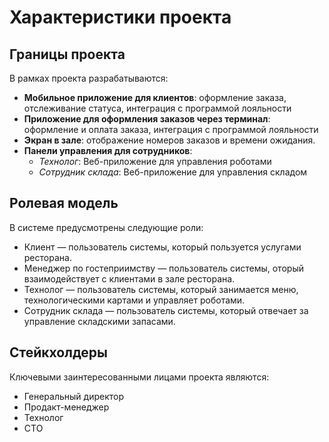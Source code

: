 # Характеристики проекта

## Границы проекта

В рамках проекта разрабатываются:

- **Мобильное приложение для клиентов**: оформление заказа, отслеживание статуса, интеграция с программой лояльности
- **Приложение для оформления заказов через терминал**: оформление и оплата заказа, интеграция с программой лояльности
- **Экран в зале**: отображение номеров заказов и времени ожидания.
- **Панели управления для сотрудников**:
    - _Технолог_: Веб-приложение для управления роботами
    - _Сотрудник склада_: Веб-приложение для управления складом

## Ролевая модель

В системе предусмотрены следующие роли:

- Клиент — пользователь системы, который пользуется услугами ресторана.
- Менеджер по гостеприимству — пользователь системы, оторый взаимодействует с клиентами в зале ресторана.
- Технолог — пользователь системы, который занимается меню, технологическими картами и управляет роботами.
- Сотрудник склада — пользователь системы, который отвечает за управление складскими запасами. 

## Стейкхолдеры

Ключевыми заинтересованными лицами проекта являются:

- Генеральный директор
- Продакт-менеджер
- Технолог
- CTO

